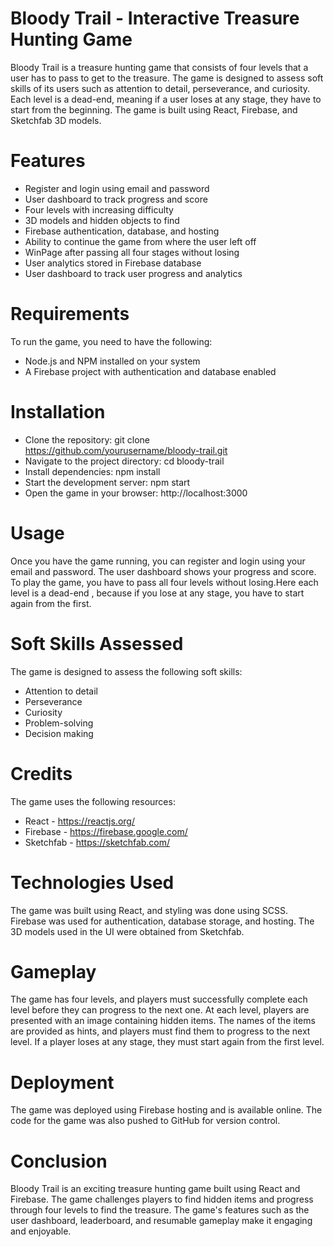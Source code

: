 # Bloody Trail - Interactive Treasure Hunting Game

Bloody Trail is a treasure hunting game that consists of four levels that a user has to pass to get to the treasure. The game is designed to assess soft skills of its users such as attention to detail, perseverance, and curiosity. Each level is a dead-end, meaning if a user loses at any stage, they have to start from the beginning. The game is built using React, Firebase, and Sketchfab 3D models.

# Features

- Register and login using email and password
- User dashboard to track progress and score
- Four levels with increasing difficulty
- 3D models and hidden objects to find
- Firebase authentication, database, and hosting
- Ability to continue the game from where the user left off
- WinPage after passing all four stages without losing
- User analytics stored in Firebase database
- User dashboard to track user progress and analytics

# Requirements

To run the game, you need to have the following:

- Node.js and NPM installed on your system
- A Firebase project with authentication and database enabled

# Installation

- Clone the repository: git clone https://github.com/yourusername/bloody-trail.git
- Navigate to the project directory: cd bloody-trail
- Install dependencies: npm install
- Start the development server: npm start
- Open the game in your browser: http://localhost:3000

# Usage

Once you have the game running, you can register and login using your email and password. The user dashboard shows your progress and score. To play the game, you have to pass all four levels without losing.Here each level is a dead-end , because if you lose at any stage, you have to start again from the first.

# Soft Skills Assessed

The game is designed to assess the following soft skills:

- Attention to detail
- Perseverance
- Curiosity
- Problem-solving
- Decision making

# Credits
The game uses the following resources:

- React - https://reactjs.org/
- Firebase - https://firebase.google.com/
- Sketchfab - https://sketchfab.com/

# Technologies Used

The game was built using React, and styling was done using SCSS. Firebase was used for authentication, database storage, and hosting. The 3D models used in the UI were obtained from Sketchfab.

# Gameplay

The game has four levels, and players must successfully complete each level before they can progress to the next one. At each level, players are presented with an image containing hidden items. The names of the items are provided as hints, and players must find them to progress to the next level. If a player loses at any stage, they must start again from the first level.

# Deployment

The game was deployed using Firebase hosting and is available online. The code for the game was also pushed to GitHub for version control.

# Conclusion

Bloody Trail is an exciting treasure hunting game built using React and Firebase. The game challenges players to find hidden items and progress through four levels to find the treasure. The game's features such as the user dashboard, leaderboard, and resumable gameplay make it engaging and enjoyable.